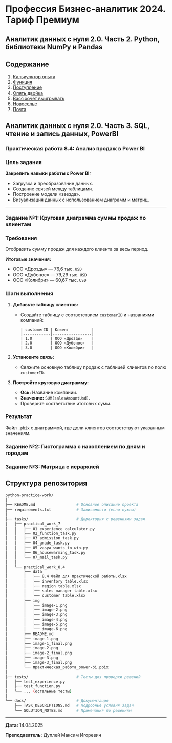 # Профессия Бизнес-аналитик 2024. Тариф Премиум

## Аналитик данных с нуля 2.0. Часть 2. Python, библиотеки NumPy и Pandas

## Содержание

1. [Калькулятор опыта](tasks/practical_work_7/01_experience_calculator.py)
2. [Функция](tasks/practical_work_7/02_function_task.py)
3. [Поступление](tasks/practical_work_7/03_admission_task.py)
4. [Опять двойка](tasks/practical_work_7/04_grade_task.py)
5. [Вася хочет выигрывать](tasks/practical_work_7/05_vasya_wants_to_win.py)
6. [Новоселье](tasks/practical_work_7/06_housewarming_task.py)
7. [Почта](tasks/practical_work_7/07_mail_task.py)

## Аналитик данных с нуля 2.0. Часть 3. SQL, чтение и запись данных, PowerBI

### Практическая работа 8.4: Анализ продаж в Power BI

### Цель задания

**Закрепить навыки работы с Power BI:**

- Загрузка и преобразование данных.
- Создание связей между таблицами.
- Построение модели «звезда».
- Визуализация данных с использованием диаграмм и матриц.

---

### Задание №1: Круговая диаграмма суммы продаж по клиентам

### Требования

Отобразить сумму продаж для каждого клиента за весь период.

**Итоговые значения:**
- ООО «Дрозды» — 76,6 тыс. `USD`
- ООО «Дубонос» — 79,29 тыс. `USD`
- ООО «Колибри» — 60,67 тыс. `USD`

### Шаги выполнения

1. **Добавьте таблицу клиентов:**
   - Создайте таблицу с соответствием `customerID` и названиями компаний:

     ```textline
     | customerID | Клиент          |
     |------------|-----------------|
     | 1.0        | ООО «Дрозды»    |
     | 2.0        | ООО «Дубонос»   |
     | 3.0        | ООО «Колибри»   |
     ```

2. **Установите связь:**
   - Свяжите основную таблицу продаж с таблицей клиентов по полю `customerID`.
3. **Постройте круговую диаграмму:**
   - **Ось:** Название компании.
   - **Значение:** `SUM(salesAmountUsd)`.
   - Проверьте соответствие итоговых сумм.

### Результат

Файл `.pbix` с диаграммой, где доли клиентов соответствуют указанным значениям.

### Задание №2: Гистограмма с накоплением по дням и городам

### Задание №3: Матрица с иерархией

## Структура репозитория

```bash
python-practice-work/
│
├── README.md                  # Основное описание проекта
├── requirements.txt           # Зависимости (если нужны)
│
├── tasks/                     # Директория с решениями задач
│   ├── practical_work_7
│   │   ├── 01_experience_calculator.py
│   │   ├── 02_function_task.py
│   │   ├── 03_admission_task.py
│   │   ├── 04_grade_task.py
│   │   ├── 05_vasya_wants_to_win.py
│   │   ├── 06_housewarming_task.py
│   │   └── 07_mail_task.py
│   │
│   └── practical_work_8.4
│       ├── data
│       │   ├── 8.4 Файл для практической работы.xlsx
│       │   ├── inventory table.xlsx
│       │   ├── region table.xlsx
│       │   ├── sales manager table.xlsx
│       │   └── сustomer table.xlsx
│       ├── img
│       │   ├── image-1.png
│       │   ├── image-2.png
│       │   ├── image-3.png
│       │   ├── image-4.png
│       │   ├── image-5.png
│       │   └── image-6.png
│       ├── README.md
│       ├── image-1.png
│       ├── image-1_final.png
│       ├── image-2.png
│       ├── image-2_final.png
│       ├── image-3.png
│       ├── image-3_final.png
│       └── практическая_работа_power-bi.pbix
│
├── tests/                     # Тесты для проверки решений
│   ├── test_experience.py
│   ├── test_function.py
│   └── ... (остальные тесты)
│
└── docs/                      # Документация
    ├── TASK_DESCRIPTIONS.md   # Подробные условия задач
    └── SOLUTION_NOTES.md      # Примечания по решениям
```

---

**Дата:** 14.04.2025

**Преподаватель:** Дуплей Максим Игоревич
